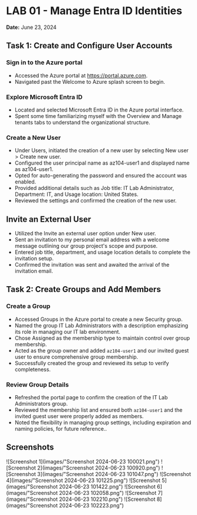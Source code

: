 # LAB 01 - Manage Entra ID Identities

**Date:** June 23, 2024

## Task 1: Create and Configure User Accounts

### Sign in to the Azure portal
- Accessed the Azure portal at https://portal.azure.com.
- Navigated past the Welcome to Azure splash screen to begin.

### Explore Microsoft Entra ID

- Located and selected Microsoft Entra ID in the Azure portal interface.
- Spent some time familiarizing myself with the Overview and Manage tenants tabs to understand the organizational structure.

### Create a New User

- Under Users, initiated the creation of a new user by selecting New user > Create new user.
- Configured the user principal name as az104-user1 and displayed name as az104-user1.
- Opted for auto-generating the password and ensured the account was enabled.
- Provided additional details such as Job title: IT Lab Administrator, Department: IT, and Usage location: United States.
- Reviewed the settings and confirmed the creation of the new user.

## Invite an External User

- Utilized the Invite an external user option under New user.
- Sent an invitation to my personal email address with a welcome message outlining our group project's scope and purpose.
- Entered job title, department, and usage location details to complete the invitation setup.
- Confirmed the invitation was sent and awaited the arrival of the invitation email.

## Task 2: Create Groups and Add Members

### Create a Group

- Accessed Groups in the Azure portal to create a new Security group.
- Named the group IT Lab Administrators with a description emphasizing its role in managing our IT lab environment.
- Chose Assigned as the membership type to maintain control over group membership.
- Acted as the group owner and added `az104-user1` and our invited guest user to ensure comprehensive group membership.
- Successfully created the group and reviewed its setup to verify completeness.

### Review Group Details
- Refreshed the portal page to confirm the creation of the IT Lab Administrators group.
- Reviewed the membership list and ensured both `az104-user1` and the invited guest user were properly added as members.
- Noted the flexibility in managing group settings, including expiration and naming policies, for future reference..

## Screenshots
![Screenshot 1](images/"Screenshot 2024-06-23 100021.png")
![Screenshot 2](images/"Screenshot 2024-06-23 100920.png")
![Screenshot 3](images/"Screenshot 2024-06-23 101047.png")
![Screenshot 4](images/"Screenshot 2024-06-23 101225.png")
![Screenshot 5](images/"Screenshot 2024-06-23 101422.png")
![Screenshot 6](images/"Screenshot 2024-06-23 102058.png")
![Screenshot 7](images/"Screenshot 2024-06-23 102210.png")
![Screenshot 8](images/"Screenshot 2024-06-23 102223.png")
